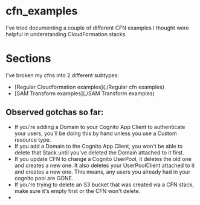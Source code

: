 # cfn_examples

I've tried documenting a couple of different CFN examples I thought were helpful in understanding CloudFormation stacks.

# Sections

I've broken my cfns into 2 different subtypes:
- [Regular Cloudformation examples](./Regular cfn examples)
- [SAM Transform examples](./SAM Transform examples)


## Observed gotchas so far:
- If you're adding a Domain to your Cognito App Client to authenticate your users, you'll be doing this by hand unless you use a Custom resource type.
- If you add a Domain to the Cognito App Client, you won't be able to delete that Stack until you've deleted the Domain attached to it first.
- If you update CFN to change a Cognito UserPool, it deletes the old one and creates a new one. It also deletes your UserPoolClient attached to it and creates a new one. This means, any users you already had in your cognito pool are GONE.
- If you're trying to delete an S3 bucket that was created via a CFN stack, make sure it's empty first or the CFN won't delete.
- 